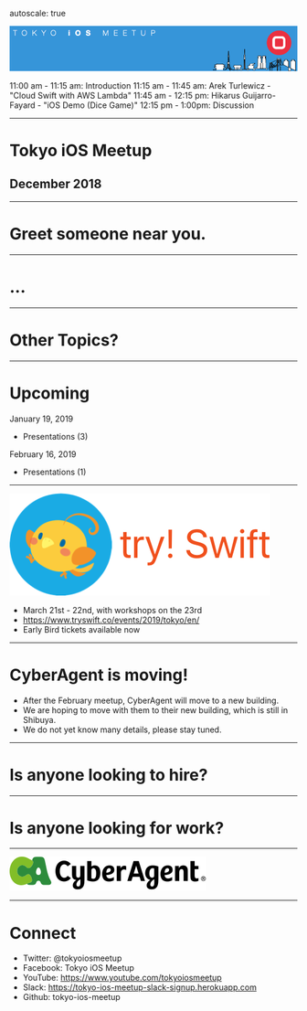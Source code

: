 autoscale: true

![inline](logo.png)

11:00 am - 11:15 am: Introduction
11:15 am - 11:45 am: Arek Turlewicz - "Cloud Swift with AWS Lambda"
11:45 am - 12:15 pm: Hikarus Guijarro-Fayard - "iOS Demo (Dice Game)"
12:15 pm - 1:00pm: Discussion

---

# Tokyo iOS Meetup
## December 2018

---

# Greet someone near you.

---

# ...

---

# Other Topics?

---

# Upcoming

January 19, 2019

- Presentations (3)

February 16, 2019

- Presentations (1)

---

![inline 100%](logo_riko_labs.png)

- March 21st - 22nd, with workshops on the 23rd
- https://www.tryswift.co/events/2019/tokyo/en/
- Early Bird tickets available now

---

# CyberAgent is moving!

- After the February meetup, CyberAgent will move to a new building.
- We are hoping to move with them to their new building, which is still in Shibuya.
- We do not yet know many details, please stay tuned.

---

# Is anyone looking to hire?

---

# Is anyone looking for work?

---

![inline 100%](CyberAgent_logo.png)

---

# Connect

- Twitter: @tokyoiosmeetup
- Facebook: Tokyo iOS Meetup
- YouTube: https://www.youtube.com/tokyoiosmeetup
- Slack: https://tokyo-ios-meetup-slack-signup.herokuapp.com
- Github: tokyo-ios-meetup
